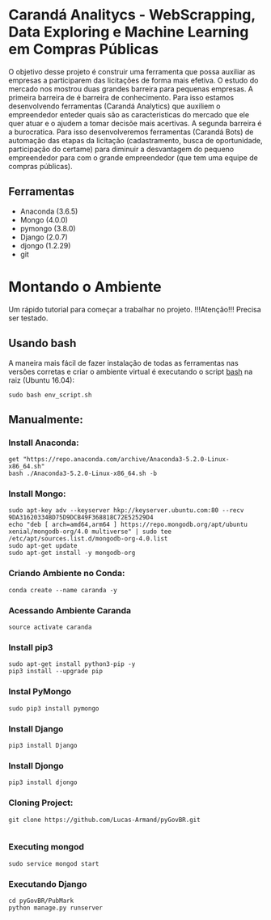 # Carandá Analitycs - WebScrapping, Data Exploring e Machine Learning em Compras Públicas

O objetivo desse projeto é construir uma ferramenta que possa auxiliar as empresas a participarem das licitações de forma mais efetiva. O estudo do mercado nos mostrou duas grandes barreira para pequenas empresas. A primeira barreira de é barreira de  conhecimento. Para isso estamos desenvolvendo ferramentas (Carandá Analytics) que auxiliem o empreendedor enteder quais são as caracteristicas do mercado que ele quer atuar e o ajudem a tomar decisõe mais acertivas. A segunda barreira é a burocratica. Para isso desenvolveremos ferramentas (Carandá Bots) de automação das etapas da licitação (cadastramento, busca de oportunidade, participação do certame) para diminuir a desvantagem do pequeno empreendedor para com o grande empreendedor (que tem uma equipe de compras públicas). 

## Ferramentas

* Anaconda (3.6.5) 
* Mongo (4.0.0) 
* pymongo (3.8.0) 
* Django (2.0.7) 
* djongo (1.2.29)
* git
# Montando o Ambiente

Um rápido tutorial para começar a trabalhar no projeto. !!!Atenção!!! Precisa ser testado.

## Usando bash

A maneira mais fácil de fazer instalação de todas as ferramentas nas versões corretas e criar o ambiente virtual é executando o script [bash](https://github.com/Lucas-Armand/pyGovBR/blob/master/env_script.sh) na raiz (Ubuntu 16.04):

```
sudo bash env_script.sh
```

## Manualmente:

### Install Anaconda:

```
get "https://repo.anaconda.com/archive/Anaconda3-5.2.0-Linux-x86_64.sh"
bash ./Anaconda3-5.2.0-Linux-x86_64.sh -b

```
### Install Mongo:

```
sudo apt-key adv --keyserver hkp://keyserver.ubuntu.com:80 --recv 9DA31620334BD75D9DCB49F368818C72E52529D4
echo "deb [ arch=amd64,arm64 ] https://repo.mongodb.org/apt/ubuntu xenial/mongodb-org/4.0 multiverse" | sudo tee /etc/apt/sources.list.d/mongodb-org-4.0.list
sudo apt-get update
sudo apt-get install -y mongodb-org

```

### Criando Ambiente no Conda:

```
conda create --name caranda -y

```

### Acessando Ambiente Caranda

```
source activate caranda

```

### Install pip3

```
sudo apt-get install python3-pip -y
pip3 install --upgrade pip

```

### Instal PyMongo

```
sudo pip3 install pymongo

```

### Install Django

```
pip3 install Django

```

### Install Djongo

```
pip3 install djongo

```

### Cloning Project:

```
git clone https://github.com/Lucas-Armand/pyGovBR.git


```

### Executing mongod

```
sudo service mongod start

```

### Executando Django

```
cd pyGovBR/PubMark
python manage.py runserver

```
